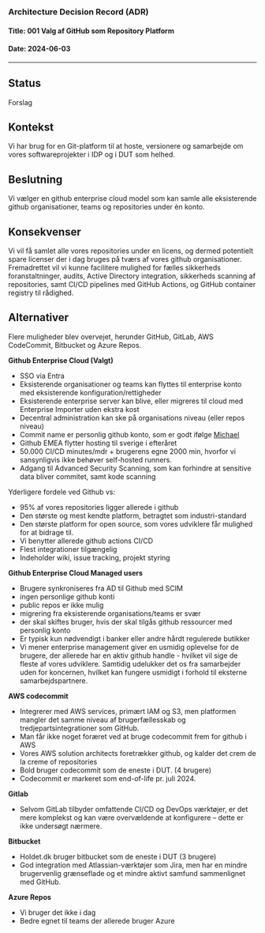 ### Architecture Decision Record (ADR)

#### Title: 001 Valg af GitHub som Repository Platform

#### Date: 2024-06-03

---

## Status

Forslag

## Kontekst

Vi har brug for en Git-platform til at hoste, versionere og samarbejde om vores softwareprojekter i IDP og i DUT som helhed. 

## Beslutning

Vi vælger en github enterprise cloud model som kan samle alle eksisterende github organisationer, teams og repositories under èn konto. 

## Konsekvenser

Vi vil få samlet alle vores repositories under en licens, og dermed potentielt spare licenser der i dag bruges på tværs af vores github organisationer. Fremadrettet vil vi kunne facilitere mulighed for fælles sikkerheds foranstaltninger, audits, Active Directory integration, sikkerheds scanning af repositories, samt CI/CD pipelines med GitHub Actions, og GitHub container registry til rådighed.

## Alternativer

Flere muligheder blev overvejet, herunder GitHub, GitLab, AWS CodeCommit, Bitbucket og Azure Repos.

**Github Enterprise Cloud (Valgt)**
- SSO via Entra
- Eksisterende organisationer og teams kan flyttes til enterprise konto med eksisterende konfiguration/rettigheder
- Eksisterende enterprise server kan blive, eller migreres til cloud med Enterprise Importer uden ekstra kost
- Decentral administration kan ske på organisations niveau (eller repos niveau)
- Commit name er personlig github konto, som er godt ifølge [Michael](https://www.michaelnygard.com/blog/2015/04/people-dont-belong-to-organizations/)
- Github EMEA flytter hosting til sverige i efteråret
- 50.000 CI/CD minutes/mdr + brugerens egne 2000 min, hvorfor vi sansynligvis ikke behøver self-hosted runners.
- Adgang til Advanced Security Scanning, som kan forhindre at sensitive data bliver commitet, samt kode scanning

Yderligere fordele ved Github vs:

- 95% af vores repositories ligger allerede i github
- Den største og mest kendte platform, betragtet som industri-standard
- Den største platform for open source, som vores udviklere får mulighed for at bidrage til.
- Vi benytter allerede github actions CI/CD
- Flest integrationer tilgængelig
- Indeholder wiki, issue tracking, projekt styring

**Github Enterprise Cloud Managed users**
- Brugere synkroniseres fra AD til Github med SCIM
- ingen personlige github konti
- public repos er ikke mulig
- migrering fra eksisterende organisations/teams er svær
- der skal skiftes bruger, hvis der skal tilgås github ressourcer med personlig konto
- Er typisk kun nødvendigt i banker eller andre hårdt regulerede butikker
- Vi mener enterprise management giver en usmidig oplevelse for de brugere, der allerede har en aktiv github handle - hvilket vil sige de fleste af vores udviklere. Samtidig udelukker det os fra samarbejder uden for koncernen, hvilket kan fungere usmidigt i forhold til eksterne samarbejdspartnere.

**AWS codecommit**
- Integrerer med AWS services, primært IAM og S3, men platformen mangler det samme niveau af brugerfællesskab og tredjepartsintegrationer som GitHub.
- Man får ikke noget foræret ved at bruge codecommit frem for github i AWS
- Vores AWS solution architects foretrækker github, og kalder det crem de la creme of repositories
- Bold bruger codecommit som de eneste i DUT. (4 brugere)
- Codecommit er markeret som end-of-life pr. juli 2024.

**Gitlab**
- Selvom GitLab tilbyder omfattende CI/CD og DevOps værktøjer, er det mere komplekst og kan være overvældende at konfigurere – dette er ikke undersøgt nærmere.

**Bitbucket**
- Holdet.dk bruger bitbucket som de eneste i DUT (3 brugere)
- God integration med Atlassian-værktøjer som Jira, men har en mindre brugervenlig grænseflade og et mindre aktivt samfund sammenlignet med GitHub.

**Azure Repos**
- Vi bruger det ikke i dag
- Bedre egnet til teams der allerede bruger Azure

